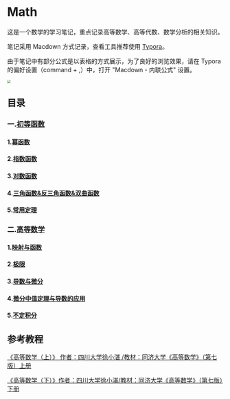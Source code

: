 # Math


这是一个数学的学习笔记，重点记录高等数学、高等代数、数学分析的相关知识。

笔记采用 Macdown 方式记录，查看工具推荐使用 [Typora](https://typora.io/)。

由于笔记中有部分公式是以表格的方式展示，为了良好的浏览效果，请在 Typora 的偏好设置（command + ,）中，打开  "Macdown - 内联公式" 设置。

<img src="/Users/yangchengguoluo/Documents/work/Note_Math/pic_readme/Typora设置.png" style="zoom:50%;" />







## 目录

### 一.[初等函数](./初等函数)

####		1.[幂函数](./初等函数/幂函数.md)
####		2.[指数函数](./初等函数/指数函数.md)
####		3.[对数函数](./初等函数/对数函数.md)
####		4.[三角函数&反三角函数&双曲函数](./初等函数/三角函数&反三角函数&双曲函数.md)

####		5.[常用定理](./初等函数/常用定理.md)



### 二.[高等数学](./高等数学)

#### 1.[映射与函数](./高等数学/01映射与函数.md)

#### 2.[极限](./高等数学/02极限.md)

#### 3.[导数与微分](./高等数学/03导数与微分.md)

#### 4.[微分中值定理与导数的应用](./高等数学/04微分中值定理与导数的应用.md)

#### 5.[不定积分](./高等数学/05不定积分.md)



## 参考教程

[《高等数学（上）》 作者：四川大学徐小湛 /教材：同济大学《高等数学》（第七版）上册](https://ke.qq.com/course/325567)

[《高等数学（下）》作者：四川大学徐小湛/教材：同济大学《高等数学》（第七版）下册](https://ke.qq.com/course/326780)

